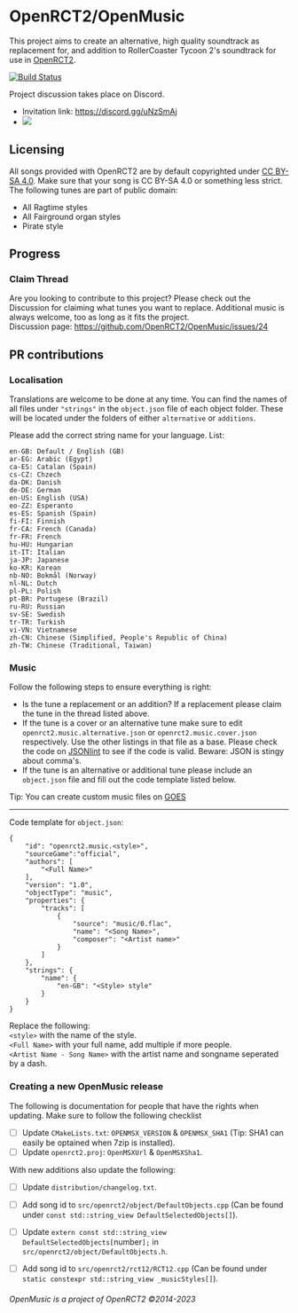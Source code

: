 # OpenRCT2/OpenMusic
This project aims to create an alternative, high quality soundtrack as replacement for, and addition to RollerCoaster Tycoon 2's soundtrack for use in [OpenRCT2](https://github.com/OpenRCT2/OpenRCT2).

[![Build Status](https://api.travis-ci.org/OpenRCT2/OpenMusic.svg?branch=master)](https://travis-ci.org/OpenRCT2/OpenMusic)

Project discussion takes place on Discord.

- Invitation link: https://discord.gg/uNzSmAj
- [![](https://img.shields.io/discord/264137540670324737?label=OpenRCT2%2Fsound-and-music)](https://discordapp.com/channels/264137540670324737/694586451500859469)

## Licensing
All songs provided with OpenRCT2 are by default copyrighted under [CC BY-SA 4.0](https://creativecommons.org/licenses/by-sa/4.0/). Make sure that your song is CC BY-SA 4.0 or something less strict.  
The following tunes are part of public domain:
* All Ragtime styles
* All Fairground organ styles
* Pirate style

## Progress
### Claim Thread

Are you looking to contribute to this project? Please check out the Discussion for claiming what tunes you want to replace. Additional music is always welcome, too as long as it fits the project.  
Discussion page: https://github.com/OpenRCT2/OpenMusic/issues/24

## PR contributions
### Localisation
Translations are welcome to be done at any time. You can find the names of all files under `"strings"` in the `object.json` file of each object folder. These will be located under the folders of either `alternative` or `additions`.

Please add the correct string name for your language.
List:
```
en-GB: Default / English (GB)
ar-EG: Arabic (Egypt)
ca-ES: Catalan (Spain)
cs-CZ: Chzech
da-DK: Danish
de-DE: German
en-US: English (USA)
eo-ZZ: Esperanto
es-ES: Spanish (Spain)
fi-FI: Finnish
fr-CA: French (Canada)
fr-FR: French
hu-HU: Hungarian
it-IT: Italian
ja-JP: Japanese
ko-KR: Korean
nb-NO: Bokmål (Norway)
nl-NL: Dutch
pl-PL: Polish
pt-BR: Portugese (Brazil)
ru-RU: Russian
sv-SE: Swedish
tr-TR: Turkish
vi-VN: Vietnamese
zh-CN: Chinese (Simplified, People's Republic of China)
zh-TW: Chinese (Traditional, Taiwan)
```

### Music  

Follow the following steps to ensure everything is right:
- Is the tune a replacement or an addition? If a replacement please claim the tune in the thread listed above.
- If the tune is a cover or an alternative tune make sure to edit `openrct2.music.alternative.json` or `openrct2.music.cover.json` respectively. Use the other listings in that file as a base. Please check the code on [JSONlint](https://jsonlint.com/) to see if the code is valid. Beware: JSON is stingy about comma's.  
- If the tune is an alternative or additional tune please include an `object.json` file and fill out the code template listed below.

Tip: You can create custom music files on [GOES](https://goes.rctspace.com/music)

-----------------------
Code template for `object.json`:

```
{
    "id": "openrct2.music.<style>",
    "sourceGame":"official",
    "authors": [
        "<Full Name>"
    ],
    "version": "1.0",
    "objectType": "music",
    "properties": {
        "tracks": [
            {
                "source": "music/0.flac",
                "name": "<Song Name>",
                "composer": "<Artist name>"
            }
        ]
    },
    "strings": {
        "name": {
            "en-GB": "<Style> style"
        }
    }
}
```

Replace the following:  
`<style>` with the name of the style.  
`<Full Name>` with your full name, add multiple if more people.  
`<Artist Name - Song Name>` with the artist name and songname seperated by a dash.  

### Creating a new OpenMusic release

The following is documentation for people that have the rights when updating.
Make sure to follow the following checklist

- [ ] Update `CMakeLists.txt`: `OPENMSX_VERSION` & `OPENMSX_SHA1` (Tip: SHA1 can easily be optained when 7zip is installed).
- [ ] Update `openrct2.proj`: `OpenMSXUrl` & `OpenMSXSha1`.

 With new additions also update the following:
      
- [ ] Update `distribution/changelog.txt`.
- [ ] Add song id to `src/openrct2/object/DefaultObjects.cpp` (Can be found under `const std::string_view DefaultSelectedObjects[]`).
- [ ] Update `extern const std::string_view DefaultSelectedObjects[`number`];` in `src/openrct2/object/DefaultObjects.h`.
- [ ] Add song id to `src/openrct2/rct12/RCT12.cpp` (Can be found under `static constexpr std::string_view _musicStyles[]`).


###### OpenMusic is a project of OpenRCT2 ©2014-2023
